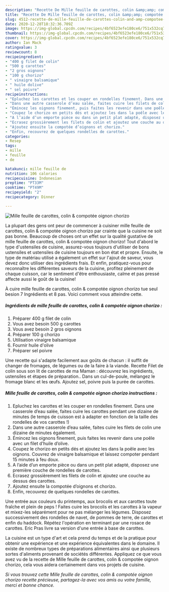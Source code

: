 ```yaml
---
description: "Recette De Mille feuille de carottes, colin &amp;amp; compotée oignon chorizo"
title: "Recette De Mille feuille de carottes, colin &amp;amp; compotée oignon chorizo"
slug: 4512-recette-de-mille-feuille-de-carottes-colin-and-amp-compotee-oignon-chorizo
date: 2020-12-28T18:32:36.709Z
image: https://img-global.cpcdn.com/recipes/4bf6523efe180ce6/751x532cq70/mille-feuille-de-carottes-colin-compotee-oignon-chorizo-photo-principale-de-la-recette.jpg
thumbnail: https://img-global.cpcdn.com/recipes/4bf6523efe180ce6/751x532cq70/mille-feuille-de-carottes-colin-compotee-oignon-chorizo-photo-principale-de-la-recette.jpg
cover: https://img-global.cpcdn.com/recipes/4bf6523efe180ce6/751x532cq70/mille-feuille-de-carottes-colin-compotee-oignon-chorizo-photo-principale-de-la-recette.jpg
author: Ian Mack
ratingvalue: 3
reviewcount: 8
recipeingredient:
- "400 g filet de colin"
- "500 g carottes"
- "2 gros oignons"
- "100 g chorizo"
- " vinaigre balsamique"
- " huile dolive"
- " sel poivre"
recipeinstructions:
- "Epluchez les carottes et les couper en rondelles finement. Dans une casserole d’eau salée, faites cuire les carottes pendant une dizaine de minutes (le temps de cuisson est à adapter en fonction de la taille des rondelles de vos carottes !)"
- "Dans une autre casserole d’eau salée, faites cuire les filets de colin une dizaine de minutes également."
- "Émincez les oignons finement, puis faites les revenir dans une poêle avec un filet d’huile d’olive."
- "Coupez le chorizo en petits dés et ajoutez les dans la poêle avec les oignons. Couvrez de vinaigre balsamique et laissez compoter pendant 15 minutes à feu doux."
- "A l’aide d’un emporte pièce ou dans un petit plat adapté, disposez une première couche de rondelles de carottes."
- "Ecrasez grossièrement les filets de colin et ajoutez une couche au dessus des carottes."
- "Ajoutez ensuite la compotée d’oignons et chorizo."
- "Enfin, recouvrez de quelques rondelles de carottes."
categories:
- Resep
tags:
- mille
- feuille
- de

katakunci: mille feuille de 
nutrition: 106 calories
recipecuisine: Indonesian
preptime: "PT33M"
cooktime: "PT49M"
recipeyield: "2"
recipecategory: Dinner

---
```



![Mille feuille de carottes, colin &amp; compotée oignon chorizo](https://img-global.cpcdn.com/recipes/4bf6523efe180ce6/751x532cq70/mille-feuille-de-carottes-colin-compotee-oignon-chorizo-photo-principale-de-la-recette.jpg)

La plupart des gens ont peur de commencer à cuisiner mille feuille de carottes, colin &amp; compotée oignon chorizo par crainte que la cuisine ne soit pas bonne. Beaucoup de choses ont un effet sur la qualité gustative de mille feuille de carottes, colin &amp; compotée oignon chorizo! Tout d'abord le type d'ustensiles de cuisine, assurez-vous toujours d'utiliser de bons ustensiles et ustensiles de cuisine toujours en bon état et propre. Ensuite, le type de matériau utilisé a également un effet sur l'ajout de saveur, vous devez donc utiliser des ingrédients frais. Et enfin, pratiquez-vous pour reconnaître les différentes saveurs de la cuisine, profitez pleinement de chaque cuisson, car le sentiment d'être enthousiaste, calme et pas pressé affecte aussi le goût de la cuisine!

<!--inarticleads1-->

À cuire mille feuille de carottes, colin &amp; compotée oignon chorizo tue seul besion 7 Ingrédients et 8 pas. Voici comment vous atteindre cette.

##### Ingrédients de mille feuille de carottes, colin &amp; compotée oignon chorizo :

1. Préparer 400 g filet de colin
1. Vous avez besoin 500 g carottes
1. Vous avez besoin 2 gros oignons
1. Préparer 100 g chorizo
1. Utilisation  vinaigre balsamique
1. Fournir  huile d&#39;olive
1. Préparer  sel poivre


Une recette qui s&#39;adapte facilement aux goûts de chacun : il suffit de changer de fromages, de légumes ou de la faire à la viande. Recette Filet de colin sous son lit de carottes de ma Maman : découvrez les ingrédients, ustensiles et étapes de préparation.. Dans un cul-de-poule, mélangez le fromage blanc et les œufs. Ajoutez sel, poivre puis la purée de carottes. 

<!--inarticleads2-->

##### Mille feuille de carottes, colin &amp; compotée oignon chorizo instructions :

1. Epluchez les carottes et les couper en rondelles finement. Dans une casserole d’eau salée, faites cuire les carottes pendant une dizaine de minutes (le temps de cuisson est à adapter en fonction de la taille des rondelles de vos carottes !)
1. Dans une autre casserole d’eau salée, faites cuire les filets de colin une dizaine de minutes également.
1. Émincez les oignons finement, puis faites les revenir dans une poêle avec un filet d’huile d’olive.
1. Coupez le chorizo en petits dés et ajoutez les dans la poêle avec les oignons. Couvrez de vinaigre balsamique et laissez compoter pendant 15 minutes à feu doux.
1. A l’aide d’un emporte pièce ou dans un petit plat adapté, disposez une première couche de rondelles de carottes.
1. Ecrasez grossièrement les filets de colin et ajoutez une couche au dessus des carottes.
1. Ajoutez ensuite la compotée d’oignons et chorizo.
1. Enfin, recouvrez de quelques rondelles de carottes.


Une entrée aux couleurs du printemps, aux brocolis et aux carottes toute fraîche et plein de peps ! Faites cuire les brocolis et les carottes à la vapeur et mixez-les séparément pour ne pas mélanger les légumes. Disposez successivement des rondelles de navet, de pommes de terre, de carottes et enfin du haddock. Répétez l&#39;opération en terminant par une rosace de carottes. Eric Pras livre sa version d&#39;une entrée à base de carottes. 

<!--inarticleads1-->

<p>
La cuisine est un type d'art et cela prend du temps et de la pratique pour obtenir une expérience et une expérience équivalentes dans le domaine. Il existe de nombreux types de préparations alimentaires ainsi que plusieurs sortes d'aliments provenant de sociétés différentes. Appliquez ce que vous avez vu de la recette de Mille feuille de carottes, colin &amp; compotée oignon chorizo, cela vous aidera certainement dans vos projets de cuisine.
</p>

<p>
<i>Si vous trouvez cette Mille feuille de carottes, colin &amp; compotée oignon chorizo recette précieuse, partagez-la avec vos amis ou votre famille, merci et bonne chance.</i>
</p>
